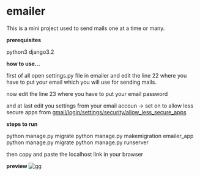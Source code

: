# emailer

This is a mini project used to send mails one at a time or many.

**prerequisites**

python3
django3.2

**how to use...**

first of all open settings.py file in emailer and edit the line 22 where you have to put your email which
you will use for sending mails.

now edit the line 23 where you have to put your email password 

and at last edit you settings from your email accoun -> set on to allow less secure apps 
from <a href="https://myaccount.google.com/lesssecureapps?gar=1&pli=1&rapt=AEjHL4MDp9Q9E6GbbXFUBY14Znk6zaNJiEY4DoTFkTYppB2Lt48Du4ze0xj2lQb38cCpfcXZ1NosaClnT2DqFRkHRQNXeJLstg">gmail/login/settings/security/allow_less_secure_apps</a>

**steps to run**

python manage.py migrate
python manage.py makemigration emailer_app
python manage.py migrate
python manage.py runserver

then copy and paste the localhost link in your browser

**preview**
![gg](https://user-images.githubusercontent.com/50840565/117471512-8dcd2b80-af75-11eb-866b-ec94108b6483.png)
